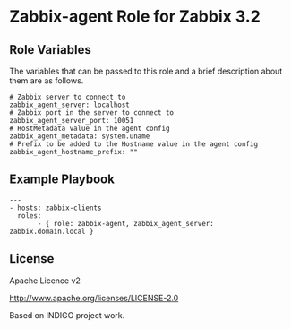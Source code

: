Zabbix-agent Role for Zabbix 3.2
=================

Role Variables
--------------

The variables that can be passed to this role and a brief description about them are as follows.

	# Zabbix server to connect to
	zabbix_agent_server: localhost
	# Zabbix port in the server to connect to
	zabbix_agent_server_port: 10051
	# HostMetadata value in the agent config
	zabbix_agent_metadata: system.uname
	# Prefix to be added to the Hostname value in the agent config
	zabbix_agent_hostname_prefix: ""


Example Playbook
----------------

```
---
- hosts: zabbix-clients
  roles:
       - { role: zabbix-agent, zabbix_agent_server: zabbix.domain.local }
```

License
-------

Apache Licence v2

http://www.apache.org/licenses/LICENSE-2.0

Based on INDIGO project work.
